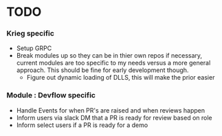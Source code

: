 # TODO 
### Krieg specific
- Setup GRPC
- Break modules up so they can be in thier own repos if necessary, current modules are too specific to my needs versus a more general approach. This should be fine for early development though.
  - Figure out dynamic loading of DLLS, this will make the prior easier

### Module : Devflow specific
- Handle Events for when PR's are raised and when reviews happen
- Inform users via slack DM that a PR is ready for review based on role
- Inform select users if a PR is ready for a demo
